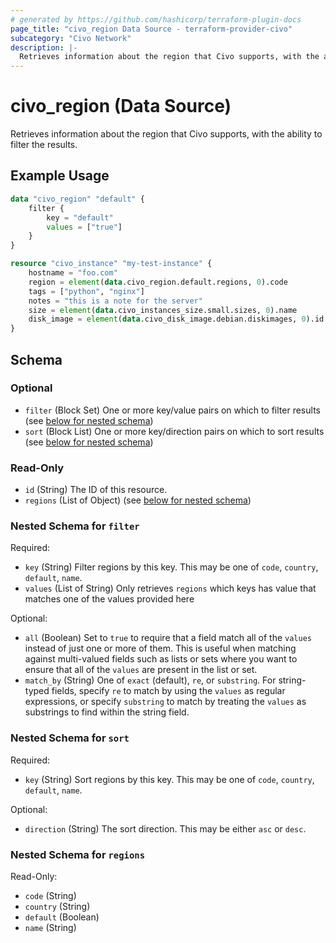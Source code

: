 ```yaml
---
# generated by https://github.com/hashicorp/terraform-plugin-docs
page_title: "civo_region Data Source - terraform-provider-civo"
subcategory: "Civo Network"
description: |-
  Retrieves information about the region that Civo supports, with the ability to filter the results.
---
```


# civo_region (Data Source)

Retrieves information about the region that Civo supports, with the ability to filter the results.

## Example Usage

```terraform
data "civo_region" "default" {
    filter {
        key = "default"
        values = ["true"]
    }
}

resource "civo_instance" "my-test-instance" {
    hostname = "foo.com"
    region = element(data.civo_region.default.regions, 0).code
    tags = ["python", "nginx"]
    notes = "this is a note for the server"
    size = element(data.civo_instances_size.small.sizes, 0).name
    disk_image = element(data.civo_disk_image.debian.diskimages, 0).id
}
```

<!-- schema generated by tfplugindocs -->
## Schema

### Optional

- `filter` (Block Set) One or more key/value pairs on which to filter results (see [below for nested schema](#nestedblock--filter))
- `sort` (Block List) One or more key/direction pairs on which to sort results (see [below for nested schema](#nestedblock--sort))

### Read-Only

- `id` (String) The ID of this resource.
- `regions` (List of Object) (see [below for nested schema](#nestedatt--regions))

<a id="nestedblock--filter"></a>
### Nested Schema for `filter`

Required:

- `key` (String) Filter regions by this key. This may be one of `code`, `country`, `default`, `name`.
- `values` (List of String) Only retrieves `regions` which keys has value that matches one of the values provided here

Optional:

- `all` (Boolean) Set to `true` to require that a field match all of the `values` instead of just one or more of them. This is useful when matching against multi-valued fields such as lists or sets where you want to ensure that all of the `values` are present in the list or set.
- `match_by` (String) One of `exact` (default), `re`, or `substring`. For string-typed fields, specify `re` to match by using the `values` as regular expressions, or specify `substring` to match by treating the `values` as substrings to find within the string field.


<a id="nestedblock--sort"></a>
### Nested Schema for `sort`

Required:

- `key` (String) Sort regions by this key. This may be one of `code`, `country`, `default`, `name`.

Optional:

- `direction` (String) The sort direction. This may be either `asc` or `desc`.


<a id="nestedatt--regions"></a>
### Nested Schema for `regions`

Read-Only:

- `code` (String)
- `country` (String)
- `default` (Boolean)
- `name` (String)


